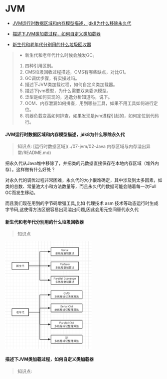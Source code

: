 # JVM

- [JVM运行时数据区域和内存模型描述，jdk8为什么移除永久代](#JVM运行时数据区域和内存模型描述，jdk8为什么移除永久代)

- [描述下JVM类加载过程，如何自定义类加载器](#描述下JVM类加载过程，如何自定义类加载器)

- [新生代和老年代分别用的什么垃圾回收器](#新生代和老年代分别用的什么垃圾回收器)

> - 新生代和老年代什么时候会触发GC。
>
> 1. 四种引用区别。
> 2. CMS垃圾回收过程描述，CMS有哪些缺点，对比G1。
> 3. GC调优步骤，有实操过吗。
> 4. 描述下JVM类加载过程，如何自定义类加载器。
> 5. 描述下jvm模型，为什么需要双亲委派模型。
> 6. 泛型是如何实现的，逃逸分析知道吗，说下。
> 7. OOM、内存泄漏如何排查，用到哪些工具，如果不用工具如何进行定位。
> 8. 机器负载变高如何排查，如果发现是jvm进程引起的，如何定位到代码行。

#### JVM运行时数据区域和内存模型描述，jdk8为什么移除永久代

> 知识点:  [运行时数据区域](../07-jvm/02-Java 内存区域与内存溢出异常/README.md) 

把永久代从Java堆中移除了，并把类的元数据直接保存在本地内存区域（堆外内存）。这样做有什么好处？

对永久代的调优过程非常困难，永久代的大小很难确定，其中涉及到太多因素，如类的总数、常量池大小和方法数量等，而且永久代的数据可能会随着每一次Full GC而发生移动。

而且我们现在用到的字节码增强工具,比如 代理技术 asm 技术等动态运行时生成字节码,这使得方法区很容易出现溢出问题,因此会用元空间替代永久代

#### 新生代和老年代分别用的什么垃圾回收器

> 知识点

<img src="../assets/image-20200526224033515.png" alt="image-20200526224033515" style="zoom: 67%;" />

#### 描述下JVM类加载过程，如何自定义类加载器

> 知识点: 